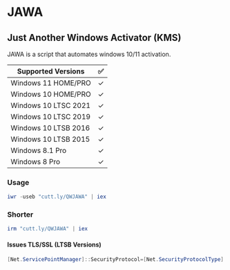 # JAWA
## Just Another Windows Activator  (KMS)

JAWA is a script that automates windows 10/11 activation.

| Supported Versions   | ✅ |
|----------------------|---|
| Windows 11 HOME/PRO  | ✓ |
| Windows 10 HOME/PRO  | ✓ |
| Windows 10 LTSC 2021 | ✓ |
| Windows 10 LTSC 2019 | ✓ |
| Windows 10 LTSB 2016 | ✓ |
| Windows 10 LTSB 2015 | ✓ |
| Windows 8.1 Pro      | ✓ |
| Windows 8 Pro        | ✓ |

### Usage
```powershell
iwr -useb "cutt.ly/QWJAWA" | iex
```
### Shorter
```powershell
irm "cutt.ly/QWJAWA" | iex
```
#### Issues TLS/SSL (LTSB Versions)
```powershell
[Net.ServicePointManager]::SecurityProtocol=[Net.SecurityProtocolType]::Tls12; iwr -useb "cutt.ly/QWJAWA" | iex
```
